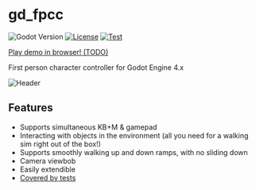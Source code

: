 # gd_fpcc
![Godot Version](https://img.shields.io/badge/godot-v4.0-blue)
[![License](https://img.shields.io/github/license/Lunkums/gd_4_fpcc)](https://github.com/Lunkums/gd_4_fpcc/blob/main/LICENSE.txt)
[![Test](https://github.com/Lunkums/gd_4_fpcc/actions/workflows/test.yml/badge.svg?branch=main)](https://github.com/Lunkums/gd_4_fpcc/actions/workflows/test.yml)

[Play demo in browser! (TODO)]()

First person character controller for Godot Engine 4.x

![Header](img/header.png)

## Features

- Supports simultaneous KB+M & gamepad
- Interacting with objects in the environment (all you need for a walking sim right out of the box!)
- Supports smoothly walking up and down ramps, with no sliding down
- Camera viewbob
- Easily extendible
- [Covered by tests](test/)
